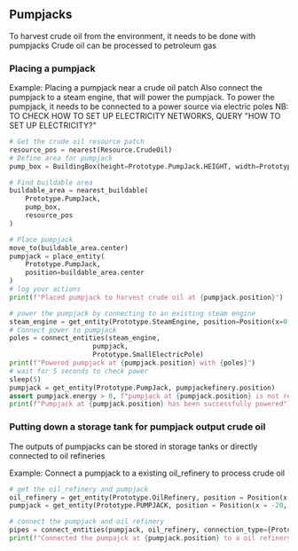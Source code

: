 ## Pumpjacks

To harvest crude oil from the environment, it needs to be done with pumpjacks
Crude oil can be processed to petroleum gas
### Placing a pumpjack

Example:
Placing a pumpjack near a crude oil patch
Also connect the pumpjack to a steam engine, that will power the pumpjack. To power the pumpjack, it needs to be connected to a power source via electric poles
NB: TO CHECK HOW TO SET UP ELECTRICITY NETWORKS, QUERY "HOW TO SET UP ELECTRICITY?"
```python
# Get the crude oil resource patch
resource_pos = nearest(Resource.CrudeOil)
# Define area for pumpjack
pump_box = BuildingBox(height=Prototype.PumpJack.HEIGHT, width=Prototype.PumpJack.WIDTH)

# Find buildable area
buildable_area = nearest_buildable(
    Prototype.PumpJack,
    pump_box,
    resource_pos
)

# Place pumpjack
move_to(buildable_area.center)
pumpjack = place_entity(
    Prototype.PumpJack,
    position=buildable_area.center
)
# log your actions
print(f"Placed pumpjack to harvest crude oil at {pumpjack.position}")

# power the pumpjack by connecting to an existing steam engine
steam_engine = get_entity(Prototype.SteamEngine, position=Position(x=0, y=0))
# Connect power to pumpjack
poles = connect_entities(steam_engine,
                     pumpjack,
                     Prototype.SmallElectricPole)
print(f"Powered pumpjack at {pumpjack.position} with {poles}")
# wait for 5 seconds to check power
sleep(5)
pumpjack = get_entity(Prototype.PumpJack, pumpjackefinery.position)
assert pumpjack.energy > 0, f"pumpjack at {pumpjack.position} is not receiving power"
print(f"Pumpjack at {pumpjack.position} has been successfully powered")
```

### Putting down a storage tank for pumpjack output crude oil
The outputs of pumpjacks can be stored in storage tanks or directly connected to oil refineries

Example:
Connect a pumpjack to a existing oil_refinery to process crude oil
```python
# get the oil_refinery and pumpjack
oil_refinery = get_entity(Prototype.OilRefinery, position = Position(x = -25, y = 10))
pumpjack = get_entity(Prototype.PUMPJACK, position = Position(x = -20, y = 10))

# connect the pumpjack and oil refinery
pipes = connect_entities(pumpjack, oil_refinery, connection_type={Prototype.UndergroundPipe, Prototype.Pipe})
print(f"Connected the pumpajck at {pumpjack.position} to a oil refinery at {oil_refinery.position} to process crude oil with {pipes}")
```